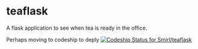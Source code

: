 teaflask
========

A flask application to see when tea is ready in the office.

Perhaps moving to codeship to deply [ ![Codeship Status for Smirl/teaflask](https://www.codeship.io/projects/af82e920-435c-0132-8825-5a85ebb7290f/status)](https://www.codeship.io/projects/44678)
